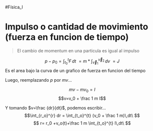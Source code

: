 #Física_I 
# Impulso o cantidad de movimiento (fuerza en funcion de tiempo)
>El cambio de momentum en una particula es igual al impulso

$$p-p_0 = \int_{t_0}^{t} F\,dt\ = m*\int_{\vec v_1}^{\vec v_2} \,dv\ =J$$
Es el area bajo la curva de un grafico de fuerza en funcion del tiempo

Luego, reemplazando $p$ por $mv$...

$$mv-mv_0= I$$ 
$$v=v_0 + \frac 1 m I$$

Y tomando $v=\frac {dr}{dt}$, podemos escribir...
$$\int_{r_o}^{r} dr = \int_{t_o}^{t} (v_0 + \frac 1 m)\,dt\ $$
$$ r= r_0 +v_o(t)+\frac 1 m \int_{t_o}^{t} I\,dt\ $$